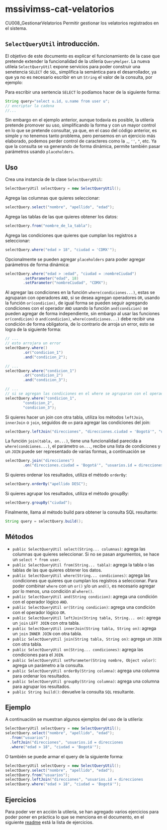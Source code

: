 # mssivimss-cat-velatorios

CU008_GestionarVelatorios
Permitir gestionar los velatorios registrados en el sistema.

## `SelectQueryUtil` introducci&oacute;n.

El objetivo de este documento es explicar el funcionamiento de la case que pretende extender la funcionalidad
de la utiler&iacute;a `QueryHelper`. La nueva utile&iacute;a `SelectQueryUtil` expone servicios para poder construir
una senetencia `SELECT` de `SQL`, simplifica la sem&aacute;ntica para el desarrollador, ya que ya no es necesario
escribir en un `String` el valor de la consulta, por ejemplo:

Para escribir una sentencia `SELECT` lo pod&iacute;amos hacer de la siguiente forma:

```java
String query="select u.id, u.name from user u";
// encriptar la cadena
//...
```

Sin embargo en el ejemplo anterior, aunque todav&iacute;a es posible, la utiler&iacute;a pretende promover su uso,
simplificando la forma y con un mayor control en lo que se pretende consultar, ya que, en el caso del c&oacute;digo
anterior, es simple y no tenemos tanto problema, pero pensemos en un ejercicio m&aacute;s elaborado, podemos perder
control de caracteres como la `,`, `''`, `"`, etc. Ya que la consulta se va generando de forma din&aacute;mica,
permite tambi&eacute;n pasar par&aacute;metros usando `placeholders`.

## Uso

Crea una instancia de la clase `SelectQueryUtil`:
```java
SelectQueryUtil selectQuery = new SelectQueryUtil();
```

Agrega las columnas que quieres seleccionar:
```java
selectQuery.select("nombre", "apellido", "edad");
```

Agrega las tablas de las que quieres obtener los datos:
```java
selectQuery.from("nombre_de_la_tabla");
```

Agrega las condiciones que quieres que cumplan los registros a seleccionar:
```java
selectQuery.where("edad > 18", "ciudad = 'CDMX'");
```

Opcionalmente se pueden agregar `placeholders` para poder agregar par&aacute;metros de forma din&aacute;mica:
```java
selectQuery.where("edad > :edad", "ciudad = :nombreCiudad")
        .setParameter("edad", 18)
        .setParameter("nombreCiudad", "CDMX");
```

Al agregar las condiciones en la funci&oacute;n `where(condiciones...)`, estas se agruparan con operadores `AND`, si
se desea agregan operadores `OR`, usando la funci&oacute;n `or(condicion)`, de igual forma se pueden seguir agregando
condiciones con el operador `AND` usando la funci&oacute;n `and(condicion)` se pueden agregar de forma independiente, 
sin embargo al usar las funciones `or(condicion)` o `and(condicion)`, `where(condiciones...)` debe recibir una 
condici&oacute;n de forma obligatoria, de lo contrario de arroja un error, esto se logra de la siguiente forma:

```java 
// ...
// esto arrojara un error
selectQuery.where()
        .or("condicion_1")
        .and("condicion_2");
```
```java 
// ...
selectQuery.where("condicion_1")
        .or("condicion_2")
        .and("condicion_3");
```
```java
// ...
// si se agregan las condiciones en el where se agruparan con el operador AND
selectQuery.where("condicion_1", 
        "condicion_2", 
        "condicion_3");
```

Si quieres hacer un join con otra tabla, utiliza los métodos `leftJoin`, `innerJoin` o `join`, seguidos de `on` para agregar
las condiciones del join:
```java
selectQuery.leftJoin("direcciones", "direcciones.ciudad = 'Bogotá'", "usuarios.id = direcciones.id_usuario")
```

La funci&oacute;n `join(tabla, on...)`, tiene una funcionalidad parecida a `where(condciones...)`, el par&aacute;metro
`on...`, recibe una lista de condiciones y un `JOIN` puede ser representado de varias formas, a continuaci&oacute;n se
```java
selectQuery.join("direcciones")
        .on("direcciones.ciudad = 'Bogotá'", "usuarios.id = direcciones.id_usuario");
```

Si quieres ordenar los resultados, utiliza el método `orderBy`:
```java
selectQuery.orderBy("apellido DESC");
```

Si quieres agrupar los resultados, utiliza el método groupBy:
```java
selectQuery.groupBy("ciudad");
```

Finalmente, llama al método build para obtener la consulta SQL resultante:
```java
String query = selectQuery.build();
```

## M&eacute;todos
- `public SelectQueryUtil select(String... columnas)`: agrega las columnas que quieres seleccionar. Si no se pasan 
argumentos, se hace un `select * from user`.
- `public SelectQueryUtil from(String... tabla)`: agrega la tabla o las tablas de las que quieres obtener los datos.
- `public SelectQueryUtil where(String... condiciones)`: agrega las condiciones que quieres que cumplan los registros 
a seleccionar. Para poder combinar `where` con un `or()` y/o un `and()`, es necesario agregar por lo menos, una 
condici&oacute;n al `where()`.
- `public SelectQueryUtil and(String condicion)`: agrega una condición con el operador l&oacute;gico `AND`.
- `public SelectQueryUtil or(String condicion)`: agrega una condici&oacute;n con el operador l&oacute;gico `OR`.
- `public SelectQueryUtil leftJoin(String tabla, String... on)`: agrega un `join` `LEFT JOIN` con otra tabla.
- `public SelectQueryUtil innerJoin(String tabla, String on)`: agrega un `join` `INNER JOIN` con otra tabla.
- `public SelectQueryUtil join(String tabla, String on)`: agrega un `JOIN` con otra tabla.
- `public SelectQueryUtil on(String... condiciones)`: agrega las condiciones para el `JOIN`.
- `public SelectQueryUtil setParameter(String nombre, Object valor)`: agrega un par&aacute;metro a la consulta.
- `public SelectQueryUtil orderBy(String columna)`: agrega una columna para ordenar los resultados.
- `public SelectQueryUtil groupBy(String columna)`: agrega una columna para agrupar los resultados.
- `public String build()`: devuelve la consulta `SQL` resultante.

## Ejemplo
A continuaci&oacute;n se muestran algunos ejemplos del uso de la utiler&iacute;a:

```java
SelectQueryUtil selectQuery = new SelectQueryUtil();
selectQuery.select("nombre", "apellido", "edad");
  .from("usuarios");
  .leftJoin("direcciones", "usuarios.id = direcciones
  .where("edad > 18", "ciudad = 'Bogotá'");
```

O tambi&eacute;n se puede armar el query de la siguiente forma:

```java
SelectQueryUtil selectQuery = new SelectQueryUtil();
selectQuery.select("nombre", "apellido", "edad");
selectQuery.from("usuarios");
selectQuery.leftJoin("direcciones", "usuarios.id = direcciones
selectQuery.where("edad > 18", "ciudad = 'Bogotá'");
```

## Ejercicios

Para poder ver en acci&oacute;n la utiler&iacute;a, se han agregado varios ejercicios para poder poner 
en pr&aacute;ctica lo que se menciona en el documento, en el siguiente [readme](EJERCICIOS.md) est&aacute; la lista de ejercicios.